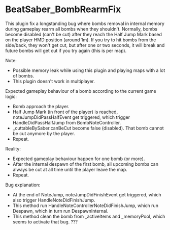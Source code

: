 # BeatSaber_BombRearmFix

This plugin fix a longstanding bug where bombs removal in internal memory during gameplay rearm all bombs when they shouldn't.
Normally, bombs become disabled (can't be cut) after they reach the Half Jump Mark based on the player HMD position (around 1m).
If you try to hit bombs from the side/back, they won't get cut, but after one or two seconds, it will break and future bombs will get cut if you try again (this is per map).  

Note:
- Possible memory leak while using this plugin and playing maps with a lot of bombs.
- This plugin doesn't work in multiplayer.

Expected gameplay behaviour of a bomb according to the current game logic:
- Bomb approach the player.
- Half Jump Mark (in front of the player) is reached, noteJumpDidPassHalfEvent get triggered, which trigger HandleDidPassHalfJump from BombNoteController.
- _cuttableBySaber.canBeCut become false (disabled). That bomb cannot be cut anymore by the player.
- Repeat.
  
Reality:
- Expected gameplay behaviour happen for one bomb (or more).
- After the internal despawn of the first bomb, all upcoming bombs can always be cut at all time until the player leave the map.
- Repeat.

Bug explanation:
- At the end of NoteJump, noteJumpDidFinishEvent get triggered, which also trigger HandleNoteDidFinishJump.
- This method run HandleNoteControllerNoteDidFinishJump, which run Despawn, which in turn run DespawnInternal.
- This method clean the bomb from _activeItems and _memoryPool, which seems to activate that bug. ???
